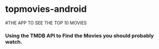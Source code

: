 # topmovies-android

#THE APP TO SEE THE TOP 10 MOVIES

### Using the TMDB API to Find the Movies you should probably watch.
